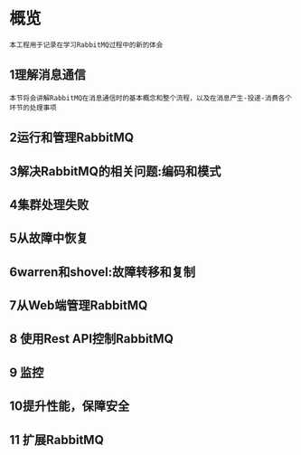 # 概览

```
本工程用于记录在学习RabbitMQ过程中的新的体会
```

## 1理解消息通信

```
本节将会讲解RabbitMQ在消息通信时的基本概念和整个流程，以及在消息产生-投递-消费各个环节的处理事项
```

## 2运行和管理RabbitMQ

## 3解决RabbitMQ的相关问题:编码和模式

## 4集群处理失败

## 5从故障中恢复

## 6warren和shovel:故障转移和复制

## 7从Web端管理RabbitMQ

## 8 使用Rest API控制RabbitMQ

## 9 监控

## 10提升性能，保障安全

## 11 扩展RabbitMQ